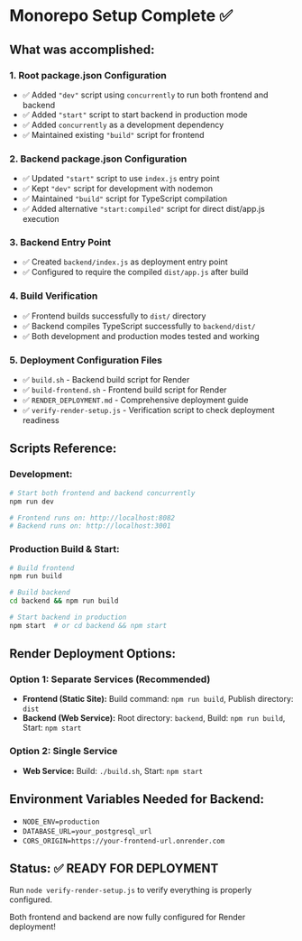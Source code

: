 # Monorepo Setup Complete ✅

## What was accomplished:

### 1. Root package.json Configuration
- ✅ Added `"dev"` script using `concurrently` to run both frontend and backend
- ✅ Added `"start"` script to start backend in production mode
- ✅ Added `concurrently` as a development dependency
- ✅ Maintained existing `"build"` script for frontend

### 2. Backend package.json Configuration  
- ✅ Updated `"start"` script to use `index.js` entry point
- ✅ Kept `"dev"` script for development with nodemon
- ✅ Maintained `"build"` script for TypeScript compilation
- ✅ Added alternative `"start:compiled"` script for direct dist/app.js execution

### 3. Backend Entry Point
- ✅ Created `backend/index.js` as deployment entry point
- ✅ Configured to require the compiled `dist/app.js` after build

### 4. Build Verification
- ✅ Frontend builds successfully to `dist/` directory
- ✅ Backend compiles TypeScript successfully to `backend/dist/`
- ✅ Both development and production modes tested and working

### 5. Deployment Configuration Files
- ✅ `build.sh` - Backend build script for Render
- ✅ `build-frontend.sh` - Frontend build script for Render  
- ✅ `RENDER_DEPLOYMENT.md` - Comprehensive deployment guide
- ✅ `verify-render-setup.js` - Verification script to check deployment readiness

## Scripts Reference:

### Development:
```bash
# Start both frontend and backend concurrently
npm run dev

# Frontend runs on: http://localhost:8082
# Backend runs on: http://localhost:3001
```

### Production Build & Start:
```bash
# Build frontend
npm run build

# Build backend  
cd backend && npm run build

# Start backend in production
npm start  # or cd backend && npm start
```

## Render Deployment Options:

### Option 1: Separate Services (Recommended)
- **Frontend (Static Site):** Build command: `npm run build`, Publish directory: `dist`
- **Backend (Web Service):** Root directory: `backend`, Build: `npm run build`, Start: `npm start`

### Option 2: Single Service
- **Web Service:** Build: `./build.sh`, Start: `npm start`

## Environment Variables Needed for Backend:
- `NODE_ENV=production`
- `DATABASE_URL=your_postgresql_url`
- `CORS_ORIGIN=https://your-frontend-url.onrender.com`

## Status: ✅ READY FOR DEPLOYMENT

Run `node verify-render-setup.js` to verify everything is properly configured.

Both frontend and backend are now fully configured for Render deployment!